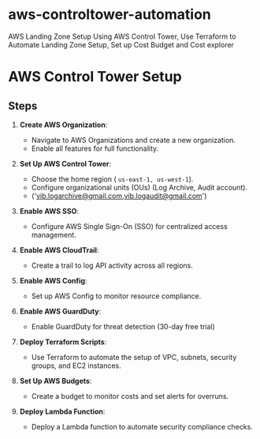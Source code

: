 # aws-controltower-automation
AWS Landing Zone Setup Using AWS Control Tower, Use Terraform to Automate Landing Zone Setup, Set up Cost Budget and Cost explorer
# AWS Control Tower Setup
## Steps
1. **Create AWS Organization**:
   - Navigate to AWS Organizations and create a new organization.
   - Enable all features for full functionality.

2. **Set Up AWS Control Tower**:
   - Choose the home region ( `us-east-1, us-west-1`).
   - Configure organizational units (OUs) (Log Archive, Audit account).
   - ('vib.logarchive@gmail.com,vib.logaudit@gmail.com')

3. **Enable AWS SSO**:
   - Configure AWS Single Sign-On (SSO) for centralized access management.

4. **Enable AWS CloudTrail**:
   - Create a trail to log API activity across all regions.

5. **Enable AWS Config**:
   - Set up AWS Config to monitor resource compliance.

6. **Enable AWS GuardDuty**:
   - Enable GuardDuty for threat detection (30-day free trial)

7. **Deploy Terraform Scripts**:
   - Use Terraform to automate the setup of VPC, subnets, security groups, and EC2 instances.

8. **Set Up AWS Budgets**:
   - Create a budget to monitor costs and set alerts for overruns.

10. **Deploy Lambda Function**:
    - Deploy a Lambda function to automate security compliance checks.
